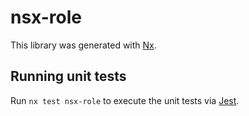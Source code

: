 # nsx-role

This library was generated with [Nx](https://nx.dev).

## Running unit tests

Run `nx test nsx-role` to execute the unit tests via [Jest](https://jestjs.io).
